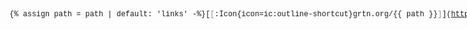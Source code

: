 <span style="font-family: 'Source Code Pro', ui-monospace, SFMono-Regular, Menlo, Monaco, Consolas, 'Liberation Mono', 'Courier New', monospace; font-size: 0.85em; white-space: nowrap;">{% assign path = path | default: 'links' -%}[<span style="opacity: 0.5">[</span>:Icon{icon=ic:outline-shortcut}grtn.org/{{ path }}<span style="opacity: 0.5">]</span>](https://grtn.org/{{ path }})</span>